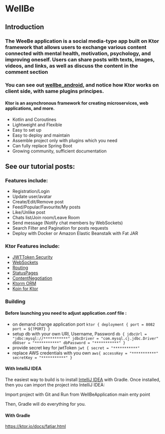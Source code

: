 # WellBe

## Introduction

### The WeeBe application is a social media-type app built on Ktor framework that allows users to exchange various content connected with mental health, motivation, psychology, and improving oneself. Users can share posts with texts, images, videos, and links, as well as discuss the content in the comment section

### You can see out [wellbe_android](https://github.com/perpetio/wellbe_android), and notice how Ktor works on client side, with same plugins principes.

#### Ktor is an asynchronous framework for creating microservices, web applications, and more.
  - Kotlin and Coroutines
  - Lightweight and Flexible
  - Easy to set up
  - Easy to deploy and maintain
  - Assemble project only with plugins which you need
  - Can fully replace Spring Boot
  - Growing community, sufficient documentation

## See our tutorial posts:

### Features include:
 - Registration/Login
 - Update user/avatar
 - Create/Edit/Remove post
 - Feed/Popular/Favourite/My posts
 - Like/Unlike post
 - Chats list/Join room/Leave Room
 - Send message (Notify chat members by WebSockets)
 - Search Filter and Pagination for posts requests
 - Deploy with Docker or Amazon Elastic Beanstalk with Fat JAR

### Ktor Features include:
* [JWTToken Security](<https://ktor.io/docs/jwt.html#add_dependencies>)
* [WebSockets](<https://ktor.io/docs/websocket.html#add_dependencies>)
* [Routing](<https://ktor.io/docs/routing-in-ktor.html>)
* [StatusPages](<https://ktor.io/docs/status-pages.html#install_plugin>)
* [ContentNegotiation](<https://ktor.io/docs/serialization.html>)
* [Ktorm ORM](<https://www.ktorm.org/api-docs/org.ktorm.database/-database/index.html>)
* [Koin for Ktor](<https://insert-koin.io/docs/reference/koin-ktor/ktor/>)

### Building

#### Before launching you need to adjust application.conf file : 

- on demand change application port 
 `ktor {
    deployment {
        port = 8082
        port = ${?PORT}
    }`
 - setup db with your own URl, Username, Password
`db {
   jdbcUrl = "jdbc:mysql://***********"
   jdbcDriver = "com.mysql.cj.jdbc.Driver"
   dbUser = "***********"
   dbPassword = "***********"
}`
- provide secret key for jwtToken
`jwt {
   secret = "***********"`
- replace AWS credentials with you own
`aws{
   accessKey = "***********"
   secretKey = "***********"
}`

#### With IntelliJ IDEA

The easiest way to build is to install [IntelliJ IDEA](https://www.jetbrains.com/idea/download) with Gradle. Once installed, then you can import the project into IntelliJ IDEA:

Import project with Git and Run from WellBeApplication main enty point

Then, Gradle will do everything for you.

#### With Gradle
https://ktor.io/docs/fatjar.html
